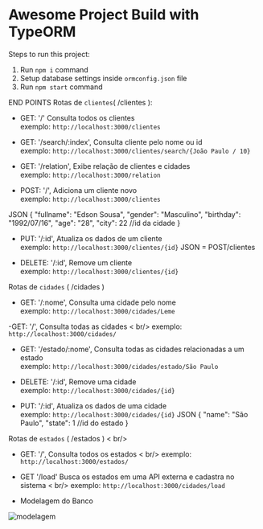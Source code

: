 # Awesome Project Build with TypeORM

Steps to run this project:

1. Run `npm i` command
2. Setup database settings inside `ormconfig.json` file
3. Run `npm start` command

END POINTS
Rotas de `clientes`( /clientes ):

 - GET:  '/' Consulta todos os clientes <br />
 exemplo: `http://localhost:3000/clientes`
 
  - GET: '/search/:index', Consulta cliente pelo nome ou id <br />
exemplo: `http://localhost:3000/clientes/search/{João Paulo / 10}`

- GET: '/relation', Exibe relação de clientes e cidades <br />
exemplo: `http://localhost:3000/relation`

- POST: '/', Adiciona um cliente novo <br />
exemplo: `http://localhost:3000/clientes`

JSON {
"fullname": "Edson Sousa",
"gender": "Masculino",
"birthday": "1992/07/16",
"age": "28",
"city": 22 //id da cidade
}

 - PUT: '/:id', Atualiza os dados de um cliente <br />
 exemplo: `http://localhost:3000/clientes/{id}`
 JSON = POST/clientes
 
 - DELETE: '/:id',  Remove um cliente <br />
 exemplo: `http://localhost:3000/clientes/{id}`
 
 Rotas de `cidades` ( /cidades )
 
 - GET: '/:nome', Consulta uma cidade pelo nome <br />
 exemplo: `http://localhost:3000/cidades/Leme`
 
 -GET: '/', Consulta todas as cidades < br/>
 exemplo: `http://localhost:3000/cidades/`
 
 - GET: '/estado/:nome', Consulta todas as cidades relacionadas a um estado <br />
 exemplo: `http://localhost:3000/cidades/estado/São Paulo`
 
 - DELETE: '/:id', Remove uma cidade <br />
 exemplo:  `http://localhost:3000/cidades/{id}`
 
 - PUT: '/:id', Atualiza os dados de uma cidade <br />
 exemplo: `http://localhost:3000/cidades/{id}`
 JSON {
    "name": "São Paulo",
    "state": 1 //id do estado
}

Rotas de `estados` ( /estados ) < br/>

- GET: '/', Consulta todos os estados < br/>
exemplo: `http://localhost:3000/estados/`

- GET '/load' Busca os estados em uma API externa e cadastra no sistema < br/>
exemplo: `http://localhost:3000/cidades/load`
 
 - Modelagem do Banco
 
 ![modelagem](https://user-images.githubusercontent.com/31168253/98177514-8b601b00-1ed9-11eb-9fe7-90b86ec15568.png)

 
 
 
 




